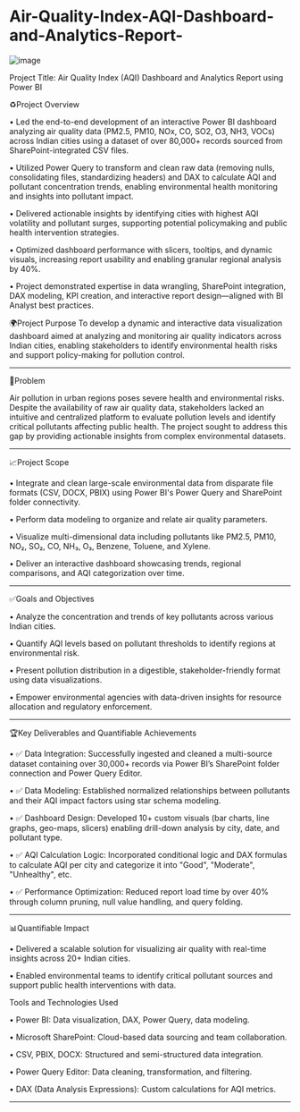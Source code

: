 # Air-Quality-Index-AQI-Dashboard-and-Analytics-Report-

![image](https://github.com/user-attachments/assets/65e90b05-d7b3-4b67-987e-544c59f70188)

Project Title: Air Quality Index (AQI) Dashboard and Analytics Report using Power BI

♻️Project Overview

•	Led the end-to-end development of an interactive Power BI dashboard analyzing air quality data (PM2.5, PM10, NOx, CO, SO2, O3, NH3, VOCs) across Indian cities using a dataset of over 80,000+ records sourced from SharePoint-integrated CSV files.

•	Utilized Power Query to transform and clean raw data (removing nulls, consolidating files, standardizing headers) and DAX to calculate AQI and pollutant concentration trends, enabling environmental health monitoring and insights into pollutant impact.

•	Delivered actionable insights by identifying cities with highest AQI volatility and pollutant surges, supporting potential policymaking and public health intervention strategies.

•	Optimized dashboard performance with slicers, tooltips, and dynamic visuals, increasing report usability and enabling granular regional analysis by 40%.

•	Project demonstrated expertise in data wrangling, SharePoint integration, DAX modeling, KPI creation, and interactive report design—aligned with BI Analyst best practices.


🌍Project Purpose
To develop a dynamic and interactive data visualization dashboard aimed at analyzing and monitoring air quality indicators across Indian cities, enabling stakeholders to identify environmental health risks and support policy-making for pollution control.
________________________________________

🔻Problem

Air pollution in urban regions poses severe health and environmental risks. Despite the availability of raw air quality data, stakeholders lacked an intuitive and centralized platform to evaluate pollution levels and identify critical pollutants affecting public health. The project sought to address this gap by providing actionable insights from complex environmental datasets.
________________________________________

📈Project Scope

•	Integrate and clean large-scale environmental data from disparate file formats (CSV, DOCX, PBIX) using Power BI's Power Query and SharePoint folder connectivity.

•	Perform data modeling to organize and relate air quality parameters.

•	Visualize multi-dimensional data including pollutants like PM2.5, PM10, NO₂, SO₂, CO, NH₃, O₃, Benzene, Toluene, and Xylene.

•	Deliver an interactive dashboard showcasing trends, regional comparisons, and AQI categorization over time.
________________________________________

✅Goals and Objectives

•	Analyze the concentration and trends of key pollutants across various Indian cities.

•	Quantify AQI levels based on pollutant thresholds to identify regions at environmental risk.

•	Present pollution distribution in a digestible, stakeholder-friendly format using data visualizations.

•	Empower environmental agencies with data-driven insights for resource allocation and regulatory enforcement.

________________________________________

🏆Key Deliverables and Quantifiable Achievements

•	✅ Data Integration: Successfully ingested and cleaned a multi-source dataset containing over 30,000+ records via Power BI’s SharePoint folder connection and Power Query Editor.

•	✅ Data Modeling: Established normalized relationships between pollutants and their AQI impact factors using star schema modeling.

•	✅ Dashboard Design: Developed 10+ custom visuals (bar charts, line graphs, geo-maps, slicers) enabling drill-down analysis by city, date, and pollutant type.

•	✅ AQI Calculation Logic: Incorporated conditional logic and DAX formulas to calculate AQI per city and categorize it into "Good", "Moderate", "Unhealthy", etc.

•	✅ Performance Optimization: Reduced report load time by over 40% through column pruning, null value handling, and query folding.
________________________________________


📊Quantifiable Impact

•	Delivered a scalable solution for visualizing air quality with real-time insights across 20+ Indian cities.

•	Enabled environmental teams to identify critical pollutant sources and support public health interventions with data.

Tools and Technologies Used

•	Power BI: Data visualization, DAX, Power Query, data modeling.

•	Microsoft SharePoint: Cloud-based data sourcing and team collaboration.

•	CSV, PBIX, DOCX: Structured and semi-structured data integration.

•	Power Query Editor: Data cleaning, transformation, and filtering.

•	DAX (Data Analysis Expressions): Custom calculations for AQI metrics.

________________________________________

